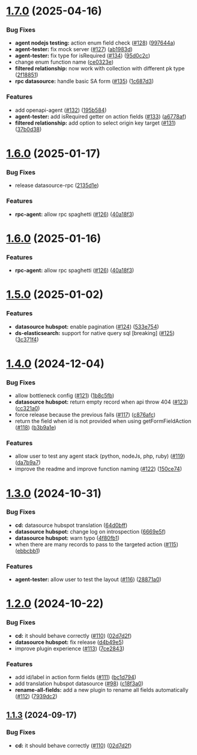 # [1.7.0](https://github.com/ForestAdmin/forestadmin-experimental/compare/datasource-rpc@1.6.0...datasource-rpc@1.7.0) (2025-04-16)


### Bug Fixes

* **agent nodejs testing:** action enum field check ([#128](https://github.com/ForestAdmin/forestadmin-experimental/issues/128)) ([997644a](https://github.com/ForestAdmin/forestadmin-experimental/commit/997644a75b1bc95d6201acc099cfe49072951240))
* **agent-tester:** fix mock server ([#127](https://github.com/ForestAdmin/forestadmin-experimental/issues/127)) ([ab1983d](https://github.com/ForestAdmin/forestadmin-experimental/commit/ab1983d5ed8854f901658f382e241b1f5f12bf17))
* **agent-tester:** fix type for isRequired ([#134](https://github.com/ForestAdmin/forestadmin-experimental/issues/134)) ([95d0c2c](https://github.com/ForestAdmin/forestadmin-experimental/commit/95d0c2ca9428cc9a5be2ccded9d5ef2e250958b5))
* change enum function name ([ce0323e](https://github.com/ForestAdmin/forestadmin-experimental/commit/ce0323ee0dcb0e7cca5e56d8c64244275ca91d14))
* **filtered relationship:** now work with collection with different pk type ([2f18851](https://github.com/ForestAdmin/forestadmin-experimental/commit/2f18851e688109e49c5f92e468f003779a330e99))
* **rpc datasource:** handle basic SA form ([#135](https://github.com/ForestAdmin/forestadmin-experimental/issues/135)) ([1c687d3](https://github.com/ForestAdmin/forestadmin-experimental/commit/1c687d339ae102b0c986159b417d6b7e15fab63a))


### Features

* add openapi-agent ([#132](https://github.com/ForestAdmin/forestadmin-experimental/issues/132)) ([195b584](https://github.com/ForestAdmin/forestadmin-experimental/commit/195b584970f6c88675d193c5ad0bda7db5f11c72))
* **agent-tester:** add isRequired getter on action fields ([#133](https://github.com/ForestAdmin/forestadmin-experimental/issues/133)) ([a6778af](https://github.com/ForestAdmin/forestadmin-experimental/commit/a6778af0af30445aaa0c837d6318f0bfa4f601da))
* **filtered relationship:** add option to select origin key target ([#131](https://github.com/ForestAdmin/forestadmin-experimental/issues/131)) ([37b0d38](https://github.com/ForestAdmin/forestadmin-experimental/commit/37b0d383ffdebb560357c4039f1dd13167e8480e))

# [1.6.0](https://github.com/ForestAdmin/forestadmin-experimental/compare/datasource-rpc@1.5.0...datasource-rpc@1.6.0) (2025-01-17)


### Bug Fixes

* release datasource-rpc ([2135d1e](https://github.com/ForestAdmin/forestadmin-experimental/commit/2135d1ecbecd3b4172e0ef02d43f5a061fd2625b))


### Features

* **rpc-agent:** allow rpc spaghetti ([#126](https://github.com/ForestAdmin/forestadmin-experimental/issues/126)) ([40a18f3](https://github.com/ForestAdmin/forestadmin-experimental/commit/40a18f3fb3168cb1db63a633bbcf2743ba987859))

# [1.6.0](https://github.com/ForestAdmin/forestadmin-experimental/compare/datasource-rpc@1.5.0...datasource-rpc@1.6.0) (2025-01-16)


### Features

* **rpc-agent:** allow rpc spaghetti ([#126](https://github.com/ForestAdmin/forestadmin-experimental/issues/126)) ([40a18f3](https://github.com/ForestAdmin/forestadmin-experimental/commit/40a18f3fb3168cb1db63a633bbcf2743ba987859))

# [1.5.0](https://github.com/ForestAdmin/forestadmin-experimental/compare/datasource-rpc@1.4.0...datasource-rpc@1.5.0) (2025-01-02)


### Features

* **datasource hubspot:** enable pagination ([#124](https://github.com/ForestAdmin/forestadmin-experimental/issues/124)) ([533e754](https://github.com/ForestAdmin/forestadmin-experimental/commit/533e754771519046b83d1cd6958aa1dd34d4e660))
* **ds-elasticsearch:** support for native query sql [breaking] ([#125](https://github.com/ForestAdmin/forestadmin-experimental/issues/125)) ([3c371f4](https://github.com/ForestAdmin/forestadmin-experimental/commit/3c371f4c2e59252c545bff0689f5f6f69b0e4fbd))

# [1.4.0](https://github.com/ForestAdmin/forestadmin-experimental/compare/datasource-rpc@1.3.0...datasource-rpc@1.4.0) (2024-12-04)


### Bug Fixes

* allow bottleneck config ([#121](https://github.com/ForestAdmin/forestadmin-experimental/issues/121)) ([1b8c5fb](https://github.com/ForestAdmin/forestadmin-experimental/commit/1b8c5fbc9ee67cf3551d7880217023276e62ecfb))
* **datasource hubspot:** return empty record when api throw 404 ([#123](https://github.com/ForestAdmin/forestadmin-experimental/issues/123)) ([cc321a0](https://github.com/ForestAdmin/forestadmin-experimental/commit/cc321a0294e38a46a057b0698d2c35c1ac394364))
* force release because the previous fails ([#117](https://github.com/ForestAdmin/forestadmin-experimental/issues/117)) ([c876afc](https://github.com/ForestAdmin/forestadmin-experimental/commit/c876afc55f885f26d424b72da3f45a7802a15c06))
* return the field when id is not provided when using getFormFieldAction ([#118](https://github.com/ForestAdmin/forestadmin-experimental/issues/118)) ([b3b9a1e](https://github.com/ForestAdmin/forestadmin-experimental/commit/b3b9a1ec663b440f29d58cd9dd1f160509186dca))


### Features

* allow user to test any agent stack (python, nodeJs, php, ruby) ([#119](https://github.com/ForestAdmin/forestadmin-experimental/issues/119)) ([da7b9a7](https://github.com/ForestAdmin/forestadmin-experimental/commit/da7b9a7e9fcbb5fc647bd230b5a0f4d4cc26858c))
* improve the readme and improve function naming ([#122](https://github.com/ForestAdmin/forestadmin-experimental/issues/122)) ([150ce74](https://github.com/ForestAdmin/forestadmin-experimental/commit/150ce7498b4d5087d95b66e44afe983717e0d710))

# [1.3.0](https://github.com/ForestAdmin/forestadmin-experimental/compare/datasource-rpc@1.2.0...datasource-rpc@1.3.0) (2024-10-31)


### Bug Fixes

* **cd:** datasource hubspot translation ([64d0bff](https://github.com/ForestAdmin/forestadmin-experimental/commit/64d0bffbec9547c3dd2a0104e0ab940ff1d79040))
* **datasource hubspot:** change log on introspection ([6669e5f](https://github.com/ForestAdmin/forestadmin-experimental/commit/6669e5fb07200a7952537cfb87c84eeab97471b7))
* **datasource hubspot:** warn typo ([4f80fb1](https://github.com/ForestAdmin/forestadmin-experimental/commit/4f80fb13d65cd79c8bf0ae8c50ded878ce8a3e21))
* when there are many records to pass to the targeted action  ([#115](https://github.com/ForestAdmin/forestadmin-experimental/issues/115)) ([ebbcbb1](https://github.com/ForestAdmin/forestadmin-experimental/commit/ebbcbb1d9d9c3c1733703553c35864360282fdb4))


### Features

* **agent-tester:** allow user to test the layout  ([#116](https://github.com/ForestAdmin/forestadmin-experimental/issues/116)) ([28871a0](https://github.com/ForestAdmin/forestadmin-experimental/commit/28871a0b10d470cd9d853a51bdb410b44bdac450))

# [1.2.0](https://github.com/ForestAdmin/forestadmin-experimental/compare/datasource-rpc@1.1.2...datasource-rpc@1.2.0) (2024-10-22)


### Bug Fixes

* **cd:** it should behave correctly ([#110](https://github.com/ForestAdmin/forestadmin-experimental/issues/110)) ([02d7d2f](https://github.com/ForestAdmin/forestadmin-experimental/commit/02d7d2f3624d08be1432faac4a422f315e60f34f))
* **datasource hubspot:** fix release ([d4b49e5](https://github.com/ForestAdmin/forestadmin-experimental/commit/d4b49e58de8a03896678402026f2389338299144))
* improve plugin experience ([#113](https://github.com/ForestAdmin/forestadmin-experimental/issues/113)) ([7ce2843](https://github.com/ForestAdmin/forestadmin-experimental/commit/7ce2843eaddeb1b8ee79b6f9a605eb7231b26dd3))


### Features

* add id/label in action form fields ([#111](https://github.com/ForestAdmin/forestadmin-experimental/issues/111)) ([bc1d794](https://github.com/ForestAdmin/forestadmin-experimental/commit/bc1d7940931eb8adc29986e8382708cf7ce6b26b))
* add translation hubspot datasource ([#98](https://github.com/ForestAdmin/forestadmin-experimental/issues/98)) ([c18f3a0](https://github.com/ForestAdmin/forestadmin-experimental/commit/c18f3a0542c4fd7b1f321446ef1cb260d0b04cb9))
* **rename-all-fields:** add a new plugin to rename all fields automatically ([#112](https://github.com/ForestAdmin/forestadmin-experimental/issues/112)) ([7939dc2](https://github.com/ForestAdmin/forestadmin-experimental/commit/7939dc2b4f4ffcc58e28f8b2a8117bcce58f033d))

## [1.1.3](https://github.com/ForestAdmin/forestadmin-experimental/compare/datasource-rpc@1.1.2...datasource-rpc@1.1.3) (2024-09-17)


### Bug Fixes

* **cd:** it should behave correctly ([#110](https://github.com/ForestAdmin/forestadmin-experimental/issues/110)) ([02d7d2f](https://github.com/ForestAdmin/forestadmin-experimental/commit/02d7d2f3624d08be1432faac4a422f315e60f34f))
